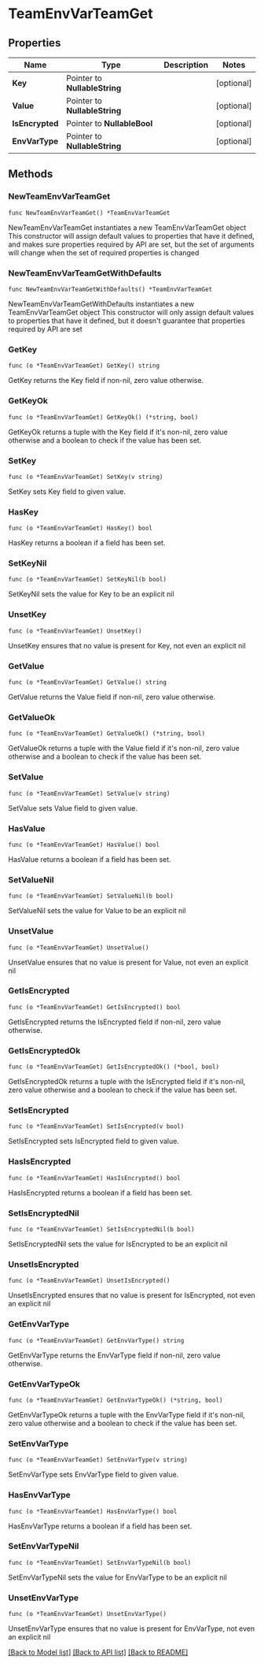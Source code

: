 # TeamEnvVarTeamGet

## Properties

Name | Type | Description | Notes
------------ | ------------- | ------------- | -------------
**Key** | Pointer to **NullableString** |  | [optional] 
**Value** | Pointer to **NullableString** |  | [optional] 
**IsEncrypted** | Pointer to **NullableBool** |  | [optional] 
**EnvVarType** | Pointer to **NullableString** |  | [optional] 

## Methods

### NewTeamEnvVarTeamGet

`func NewTeamEnvVarTeamGet() *TeamEnvVarTeamGet`

NewTeamEnvVarTeamGet instantiates a new TeamEnvVarTeamGet object
This constructor will assign default values to properties that have it defined,
and makes sure properties required by API are set, but the set of arguments
will change when the set of required properties is changed

### NewTeamEnvVarTeamGetWithDefaults

`func NewTeamEnvVarTeamGetWithDefaults() *TeamEnvVarTeamGet`

NewTeamEnvVarTeamGetWithDefaults instantiates a new TeamEnvVarTeamGet object
This constructor will only assign default values to properties that have it defined,
but it doesn't guarantee that properties required by API are set

### GetKey

`func (o *TeamEnvVarTeamGet) GetKey() string`

GetKey returns the Key field if non-nil, zero value otherwise.

### GetKeyOk

`func (o *TeamEnvVarTeamGet) GetKeyOk() (*string, bool)`

GetKeyOk returns a tuple with the Key field if it's non-nil, zero value otherwise
and a boolean to check if the value has been set.

### SetKey

`func (o *TeamEnvVarTeamGet) SetKey(v string)`

SetKey sets Key field to given value.

### HasKey

`func (o *TeamEnvVarTeamGet) HasKey() bool`

HasKey returns a boolean if a field has been set.

### SetKeyNil

`func (o *TeamEnvVarTeamGet) SetKeyNil(b bool)`

 SetKeyNil sets the value for Key to be an explicit nil

### UnsetKey
`func (o *TeamEnvVarTeamGet) UnsetKey()`

UnsetKey ensures that no value is present for Key, not even an explicit nil
### GetValue

`func (o *TeamEnvVarTeamGet) GetValue() string`

GetValue returns the Value field if non-nil, zero value otherwise.

### GetValueOk

`func (o *TeamEnvVarTeamGet) GetValueOk() (*string, bool)`

GetValueOk returns a tuple with the Value field if it's non-nil, zero value otherwise
and a boolean to check if the value has been set.

### SetValue

`func (o *TeamEnvVarTeamGet) SetValue(v string)`

SetValue sets Value field to given value.

### HasValue

`func (o *TeamEnvVarTeamGet) HasValue() bool`

HasValue returns a boolean if a field has been set.

### SetValueNil

`func (o *TeamEnvVarTeamGet) SetValueNil(b bool)`

 SetValueNil sets the value for Value to be an explicit nil

### UnsetValue
`func (o *TeamEnvVarTeamGet) UnsetValue()`

UnsetValue ensures that no value is present for Value, not even an explicit nil
### GetIsEncrypted

`func (o *TeamEnvVarTeamGet) GetIsEncrypted() bool`

GetIsEncrypted returns the IsEncrypted field if non-nil, zero value otherwise.

### GetIsEncryptedOk

`func (o *TeamEnvVarTeamGet) GetIsEncryptedOk() (*bool, bool)`

GetIsEncryptedOk returns a tuple with the IsEncrypted field if it's non-nil, zero value otherwise
and a boolean to check if the value has been set.

### SetIsEncrypted

`func (o *TeamEnvVarTeamGet) SetIsEncrypted(v bool)`

SetIsEncrypted sets IsEncrypted field to given value.

### HasIsEncrypted

`func (o *TeamEnvVarTeamGet) HasIsEncrypted() bool`

HasIsEncrypted returns a boolean if a field has been set.

### SetIsEncryptedNil

`func (o *TeamEnvVarTeamGet) SetIsEncryptedNil(b bool)`

 SetIsEncryptedNil sets the value for IsEncrypted to be an explicit nil

### UnsetIsEncrypted
`func (o *TeamEnvVarTeamGet) UnsetIsEncrypted()`

UnsetIsEncrypted ensures that no value is present for IsEncrypted, not even an explicit nil
### GetEnvVarType

`func (o *TeamEnvVarTeamGet) GetEnvVarType() string`

GetEnvVarType returns the EnvVarType field if non-nil, zero value otherwise.

### GetEnvVarTypeOk

`func (o *TeamEnvVarTeamGet) GetEnvVarTypeOk() (*string, bool)`

GetEnvVarTypeOk returns a tuple with the EnvVarType field if it's non-nil, zero value otherwise
and a boolean to check if the value has been set.

### SetEnvVarType

`func (o *TeamEnvVarTeamGet) SetEnvVarType(v string)`

SetEnvVarType sets EnvVarType field to given value.

### HasEnvVarType

`func (o *TeamEnvVarTeamGet) HasEnvVarType() bool`

HasEnvVarType returns a boolean if a field has been set.

### SetEnvVarTypeNil

`func (o *TeamEnvVarTeamGet) SetEnvVarTypeNil(b bool)`

 SetEnvVarTypeNil sets the value for EnvVarType to be an explicit nil

### UnsetEnvVarType
`func (o *TeamEnvVarTeamGet) UnsetEnvVarType()`

UnsetEnvVarType ensures that no value is present for EnvVarType, not even an explicit nil

[[Back to Model list]](../README.md#documentation-for-models) [[Back to API list]](../README.md#documentation-for-api-endpoints) [[Back to README]](../README.md)


